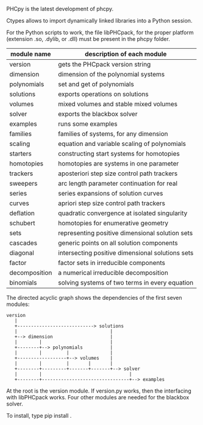 PHCpy is the latest development of phcpy.

Ctypes allows to import dynamically linked libraries into a Python session.

For the Python scripts to work, the file libPHCpack,
for the proper platform (extension .so, .dylib, or .dll) must be present
in the phcpy folder.

| module name    | description of each module                       |
|----------------|--------------------------------------------------|
| version        | gets the PHCpack version string                  |
| dimension      | dimension of the polynomial systems              |
| polynomials    | set and get of polynomials                       |
| solutions      | exports operations on solutions                  |
| volumes        | mixed volumes and stable mixed volumes           |
| solver         | exports the blackbox solver                      |
| examples       | runs some examples                               |
| families       | families of systems, for any dimension           |
| scaling        | equation and variable scaling of polynomials     |
| starters       | constructing start systems for homotopies        |
| homotopies     | homotopies are systems in one parameter          |
| trackers       | aposteriori step size control path trackers      |
| sweepers       | arc length parameter continuation for real       |
| series         | series expansions of solution curves             |
| curves         | apriori step size control path trackers          |
| deflation      | quadratic convergence at isolated singularity    |
| schubert       | homotopies for enumerative geometry              |
| sets           | representing positive dimensional solution sets  |
| cascades       | generic points on all solution components        |
| diagonal       | intersecting positive dimensional solutions sets |
| factor         | factor sets in irreducible components            |
| decomposition  | a numerical irreducible decomposition            |
| binomials      | solving systems of two terms in every equation   |

The directed acyclic graph shows the dependencies of
the first seven modules:

    version
       |
       +----------------------------> solutions         
       |                                  |
       +--> dimension                     |
       |        |                         |
       +--------+--> polynomials          |
       |        |         |               |
       +------------------+--> volumes    |
       |        |         |       |       |
       +--------+---------+-------+-------+--> solver 
       |        |                                |
       +--------+--------------------------------+--> examples

At the root is the version module.  If version.py works,
then the interfacing with libPHCpack works.
Four other modules are needed for the blackbox solver.

To install, type
pip install .
